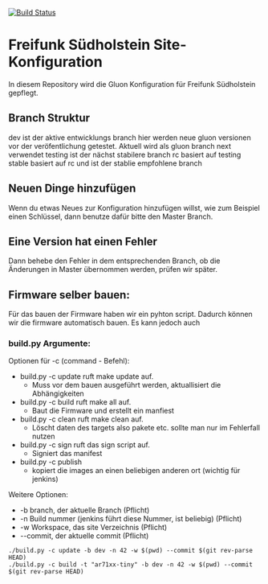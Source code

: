 [![Build Status](http://jenkins.grotax.de/buildStatus/icon?job=FFSH-Firmware)](http://jenkins.grotax.de/job/FFSH-Firmware/)

# Freifunk Südholstein Site-Konfiguration

In diesem Repository wird die Gluon Konfiguration für Freifunk Südholstein gepflegt.


## Branch Struktur

dev ist der aktive entwicklungs branch hier werden neue gluon versionen vor der veröfentlichung getestet. Aktuell wird als gluon branch next verwendet
testing ist der nächst stabilere branch
rc basiert auf testing
stable basiert auf rc und ist der stablie empfohlene branch

## Neuen Dinge hinzufügen

Wenn du etwas Neues zur Konfiguration hinzufügen willst, wie zum Beispiel einen Schlüssel, dann benutze dafür bitte den Master Branch.

## Eine Version hat einen Fehler

Dann behebe den Fehler in dem entsprechenden Branch, ob die Änderungen in Master übernommen werden, prüfen wir später.



## Firmware selber bauen:

Für das bauen der Firmware haben wir ein pyhton script. Dadurch können wir die firmware automatisch bauen. Es kann jedoch auch

### build.py Argumente:

Optionen für -c (command - Befehl):
- build.py -c update ruft make update auf.
    - Muss vor dem bauen ausgeführt werden, aktuallisiert die Abhängigkeiten
- build.py -c build ruft make all auf.
    - Baut die Firmware und erstellt ein manfiest
- build.py -c clean ruft make clean auf.
    - Löscht daten des targets also pakete etc. sollte man nur im Fehlerfall nutzen
- build.py -c sign ruft das sign script auf.
    - Signiert das manifest
- build.py -c publish
    - kopiert die images an einen beliebigen anderen ort (wichtig für jenkins)

Weitere Optionen:
- -b branch, der aktuelle Branch (Pflicht)
- -n Build nummer (jenkins führt diese Nummer, ist beliebig) (Pflicht)
- -w Workspace, das site Verzeichnis (Pflicht)
- --commit, der aktuelle commit (Pflicht)



```
./build.py -c update -b dev -n 42 -w $(pwd) --commit $(git rev-parse HEAD)
./build.py -c build -t "ar71xx-tiny" -b dev -n 42 -w $(pwd) --commit $(git rev-parse HEAD)
```
